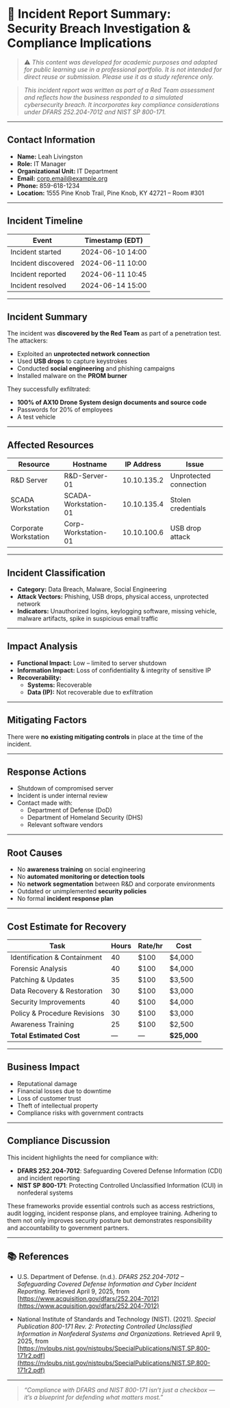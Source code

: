# 📄 Incident Report Summary: Security Breach Investigation & Compliance Implications

> ⚠️ _This content was developed for academic purposes and adapted for public learning use in a professional portfolio. It is not intended for direct reuse or submission. Please use it as a study reference only._

> _This incident report was written as part of a Red Team assessment and reflects how the business responded to a simulated cybersecurity breach. It incorporates key compliance considerations under DFARS 252.204-7012 and NIST SP 800-171._

---

## Contact Information

- **Name:** Leah Livingston  
- **Role:** IT Manager  
- **Organizational Unit:** IT Department  
- **Email:** corp.email@example.org  
- **Phone:** 859-618-1234  
- **Location:** 1555 Pine Knob Trail, Pine Knob, KY 42721 – Room #301  

---

## Incident Timeline

| Event                  | Timestamp (EDT)         |
|------------------------|-------------------------|
| Incident started       | 2024-06-10 14:00        |
| Incident discovered    | 2024-06-11 10:00        |
| Incident reported      | 2024-06-11 10:45        |
| Incident resolved      | 2024-06-14 15:00        |

---

## Incident Summary

The incident was **discovered by the Red Team** as part of a penetration test. The attackers:

- Exploited an **unprotected network connection**
- Used **USB drops** to capture keystrokes
- Conducted **social engineering** and phishing campaigns
- Installed malware on the **PROM burner**

They successfully exfiltrated:

- **100% of AX10 Drone System design documents and source code**
- Passwords for 20% of employees
- A test vehicle

---

## Affected Resources

| Resource               | Hostname               | IP Address       | Issue                  |
|------------------------|------------------------|------------------|------------------------|
| R&D Server             | R&D-Server-01          | 10.10.135.2      | Unprotected connection |
| SCADA Workstation      | SCADA-Workstation-01   | 10.10.135.4      | Stolen credentials     |
| Corporate Workstation  | Corp-Workstation-01    | 10.10.100.6      | USB drop attack        |

---

## Incident Classification

- **Category:** Data Breach, Malware, Social Engineering  
- **Attack Vectors:** Phishing, USB drops, physical access, unprotected network  
- **Indicators:** Unauthorized logins, keylogging software, missing vehicle, malware artifacts, spike in suspicious email traffic

---

## Impact Analysis

- **Functional Impact:** Low – limited to server shutdown  
- **Information Impact:** Loss of confidentiality & integrity of sensitive IP  
- **Recoverability:**
  - **Systems:** Recoverable  
  - **Data (IP):** Not recoverable due to exfiltration

---

## Mitigating Factors

There were **no existing mitigating controls** in place at the time of the incident.

---

## Response Actions

- Shutdown of compromised server  
- Incident is under internal review  
- Contact made with:
  - Department of Defense (DoD)
  - Department of Homeland Security (DHS)
  - Relevant software vendors

---

## Root Causes

- No **awareness training** on social engineering  
- No **automated monitoring or detection tools**  
- No **network segmentation** between R&D and corporate environments  
- Outdated or unimplemented **security policies**  
- No formal **incident response plan**

---

## Cost Estimate for Recovery

| Task                          | Hours | Rate/hr | Cost     |
|-------------------------------|-------|---------|----------|
| Identification & Containment  | 40    | $100    | $4,000   |
| Forensic Analysis             | 40    | $100    | $4,000   |
| Patching & Updates            | 35    | $100    | $3,500   |
| Data Recovery & Restoration   | 30    | $100    | $3,000   |
| Security Improvements         | 40    | $100    | $4,000   |
| Policy & Procedure Revisions  | 30    | $100    | $3,000   |
| Awareness Training            | 25    | $100    | $2,500   |
| **Total Estimated Cost**      | —     | —       | **$25,000** |

---

## Business Impact

- Reputational damage  
- Financial losses due to downtime  
- Loss of customer trust  
- Theft of intellectual property  
- Compliance risks with government contracts

---

## Compliance Discussion

This incident highlights the need for compliance with:
- **DFARS 252.204-7012**: Safeguarding Covered Defense Information (CDI) and incident reporting  
- **NIST SP 800-171**: Protecting Controlled Unclassified Information (CUI) in nonfederal systems

These frameworks provide essential controls such as access restrictions, audit logging, incident response plans, and employee training. Adhering to them not only improves security posture but demonstrates responsibility and accountability to government partners.

---

## 📚 References

- U.S. Department of Defense. (n.d.). *DFARS 252.204-7012 – Safeguarding Covered Defense Information and Cyber Incident Reporting*. Retrieved April 9, 2025, from [https://www.acquisition.gov/dfars/252.204-7012](https://www.acquisition.gov/dfars/252.204-7012)

- National Institute of Standards and Technology (NIST). (2021). *Special Publication 800-171 Rev. 2: Protecting Controlled Unclassified Information in Nonfederal Systems and Organizations*. Retrieved April 9, 2025, from [https://nvlpubs.nist.gov/nistpubs/SpecialPublications/NIST.SP.800-171r2.pdf](https://nvlpubs.nist.gov/nistpubs/SpecialPublications/NIST.SP.800-171r2.pdf)

---

> _“Compliance with DFARS and NIST 800-171 isn’t just a checkbox — it’s a blueprint for defending what matters most.”_
